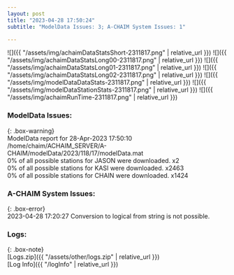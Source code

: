 ```yaml
---
layout: post
title: "2023-04-28 17:50:24"
subtitle: "ModelData Issues: 3; A-CHAIM System Issues: 1"

---
```


![]({{ "/assets/img/achaimDataStatsShort-2311817.png" | relative_url }})
![]({{ "/assets/img/achaimDataStatsLong00-2311817.png" | relative_url }})
![]({{ "/assets/img/achaimDataStatsLong01-2311817.png" | relative_url }})
![]({{ "/assets/img/achaimDataStatsLong02-2311817.png" | relative_url }})
![]({{ "/assets/img/modelDataDataStats-2311817.png" | relative_url }})
![]({{ "/assets/img/modelDataStationStats-2311817.png" | relative_url }})
![]({{ "/assets/img/achaimRunTime-2311817.png" | relative_url }})


### ModelData Issues:  
  
{: .box-warning}  
 ModelData report for 28-Apr-2023 17:50:10   
 /home/chaim/ACHAIM_SERVER/A-CHAIM/modelData/2023/118/17/modelData.mat   
 0% of all possible stations for JASON were downloaded. x2   
 0% of all possible stations for KASI were downloaded. x2463   
 0% of all possible stations for CHAIN were downloaded. x1424   
  
### A-CHAIM System Issues:  
  
{: .box-error}  
2023-04-28 17:20:27 Conversion to logical from string is not possible.  

### Logs:  
  
{: .box-note}  
[Logs.zip]({{ "/assets/other/logs.zip" | relative_url }})  
[Log Info]({{ "/logInfo" | relative_url }})  
